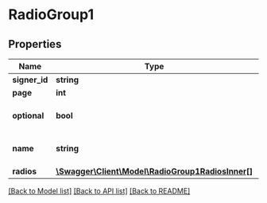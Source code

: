 # RadioGroup1

## Properties
Name | Type | Description | Notes
------------ | ------------- | ------------- | -------------
**signer_id** | **string** |  | [optional] 
**page** | **int** |  | [optional] 
**optional** | **bool** |  | [optional] [default to false]
**name** | **string** | Radio group&#x27;s name | [optional] 
**radios** | [**\Swagger\Client\Model\RadioGroup1RadiosInner[]**](RadioGroup1RadiosInner.md) |  | [optional] 

[[Back to Model list]](../../README.md#documentation-for-models) [[Back to API list]](../../README.md#documentation-for-api-endpoints) [[Back to README]](../../README.md)

